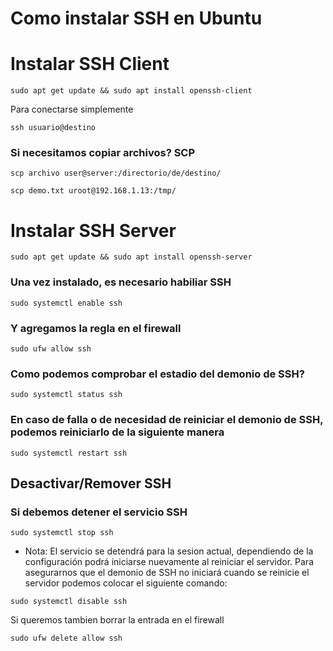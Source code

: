 Como instalar SSH en Ubuntu
======

# Instalar SSH Client

```
sudo apt get update && sudo apt install openssh-client
```

Para conectarse simplemente
```
ssh usuario@destino
```

### Si necesitamos copiar archivos? SCP

```scp archivo user@server:/directorio/de/destino/```

```
scp demo.txt uroot@192.168.1.13:/tmp/
```

# Instalar SSH Server

```
sudo apt get update && sudo apt install openssh-server
```

### Una vez instalado, es necesario habiliar SSH

```
sudo systemctl enable ssh
```

### Y agregamos la regla en el firewall

```
sudo ufw allow ssh
```

### Como podemos comprobar el estadio del demonio de SSH?

```
sudo systemctl status ssh
```

### En caso de falla o de necesidad de reiniciar el demonio de SSH, podemos reiniciarlo de la siguiente manera

```
sudo systemctl restart ssh
```

## Desactivar/Remover SSH

### Si debemos detener el servicio SSH

```
sudo systemctl stop ssh
```

* Nota: El servicio se detendrá para la sesion actual, dependiendo de la configuración podrá iniciarse nuevamente al reiniciar el servidor. Para asegurarnos que el demonio de SSH no iniciará cuando se reinicie el servidor podemos colocar el siguiente comando:

```
sudo systemctl disable ssh
```

Si queremos tambien borrar la entrada en el firewall

```
sudo ufw delete allow ssh
```